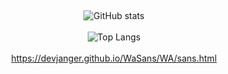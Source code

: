 </br><div align="center">![GitHub stats](https://github-readme-stats.vercel.app/api?username=devjanger\&rank_icon=github)</div>
</br><div align="center">![Top Langs](https://github-readme-stats.vercel.app/api/top-langs/?username=devjanger\&layout=compact)</div>
</br><div align="center">https://devjanger.github.io/WaSans/WA/sans.html</div>

